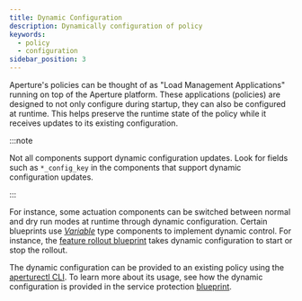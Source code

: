 ```yaml
---
title: Dynamic Configuration
description: Dynamically configuration of policy
keywords:
  - policy
  - configuration
sidebar_position: 3
---
```


Aperture's policies can be thought of as "Load Management Applications" running
on top of the Aperture platform. These applications (policies) are designed to
not only configure during startup, they can also be configured at runtime. This
helps preserve the runtime state of the policy while it receives updates to its
existing configuration.

:::note

Not all components support dynamic configuration updates. Look for fields such
as `*_config_key` in the components that support dynamic configuration updates.

:::

For instance, some actuation components can be switched between normal and dry
run modes at runtime through dynamic configuration. Certain blueprints use
[_Variable_](/reference/configuration/spec.md#variable) type components to
implement dynamic control. For instance, the
[feature rollout blueprint](/reference/blueprints/load-ramping/base#dynamic-configuration)
takes dynamic configuration to start or stop the rollout.

The dynamic configuration can be provided to an existing policy using the
[aperturectl CLI](/reference/aperturectl/apply/apply.md). To learn more about
its usage, see how the dynamic configuration is provided in the service
protection
[blueprint](/reference/blueprints/load-scheduling/average-latency#dynamic-configuration).
